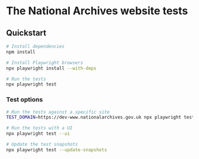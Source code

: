 # The National Archives website tests

## Quickstart

```sh
# Install dependencies
npm install

# Install Playwright browsers
npx playwright install --with-deps

# Run the tests
npx playwright test
```

### Test options

```sh
# Run the tests against a specific site
TEST_DOMAIN=https://dev-www.nationalarchives.gov.uk npx playwright test

# Run the tests with a UI
npx playwright test --ui

# Update the test snapshots
npx playwright test --update-snapshots
```
